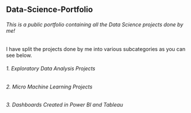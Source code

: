 ## Data-Science-Portfolio
###### This is a public portfolio containing all the Data Science projects done by me!

I have split the projects done by me into various subcategories as you can see below.

###### 1. Exploratory Data Analysis Projects


###### 2. Micro Machine Learning Projects

###### 3. Dashboards Created in Power BI and Tableau
